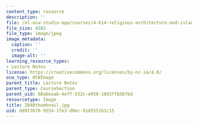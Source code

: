 ```yaml
---
content_type: resource
description: ''
file: /ol-ocw-studio-app/courses/4-614-religious-architecture-and-islamic-cultures-fall-2002/0d91767695541fe3d0ec91d355161c15_2040thumbnail.jpg
file_size: 4582
file_type: image/jpeg
image_metadata:
  caption: ''
  credit: ''
  image-alt: ''
learning_resource_types:
- Lecture Notes
license: https://creativecommons.org/licenses/by-nc-sa/4.0/
ocw_type: OCWImage
parent_title: Lecture Notes
parent_type: CourseSection
parent_uid: 68abeaab-4eff-532c-e858-18d3ffb567bd
resourcetype: Image
title: 2040thumbnail.jpg
uid: 0d917676-9554-1fe3-d0ec-91d355161c15
---
```

